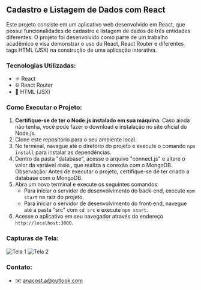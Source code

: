 ## Cadastro e Listagem de Dados com React

Este projeto consiste em um aplicativo web desenvolvido em React, que possui funcionalidades de cadastro e listagem de dados de três entidades diferentes. O projeto foi desenvolvido como parte de um trabalho acadêmico e visa demonstrar o uso do React, React Router e diferentes tags HTML (JSX) na construção de uma aplicação interativa.

### Tecnologias Utilizadas:
- ⚛️ React
- 🌐 React Router
- 🧱 HTML (JSX)

### Como Executar o Projeto:
1. **Certifique-se de ter o Node.js instalado em sua máquina**. Caso ainda não tenha, você pode fazer o download e instalação no site oficial do Node.js.
2. Clone este repositório para o seu ambiente local.
3. No terminal, navegue até o diretório do projeto e execute o comando `npm install` para instalar as dependências.
4. Dentro da pasta "database", acesse o arquivo "connect.js" e altere o valor da variável `dbURL`, que realiza a conexão com o MongoDB. Observação: Antes de executar o projeto, certifique-se de ter criado a database com o MongoDB.
5. Abra um novo terminal e execute os seguintes comandos:
   - Para iniciar o servidor de desenvolvimento do back-end, execute `npm start` na raiz do projeto.
   - Para iniciar o servidor de desenvolvimento do front-end, navegue até a pasta "src" com `cd src` e execute `npm start`.
6. Acesse o aplicativo em seu navegador através do endereço `http://localhost:3000`.

### Capturas de Tela:
![Tela 1](https://github.com/AnaBeCosta/CCH3-WEB2/assets/66637302/764d6392-07d4-4e39-9020-6f123cd26432)
![Tela 2](https://github.com/AnaBeCosta/CCH3-WEB2/assets/66637302/b51dbc6d-a4ec-4d39-87f5-cc5c82a359e4)

### Contato:
- ✉️ anacost.a@outlook.com

